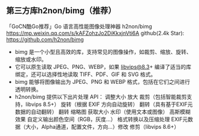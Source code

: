 ## 第三方库h2non/bimg（推荐）
「GoCN酷Go推荐」Go 语言高性能图像处理神器 h2non/bimg
https://mp.weixin.qq.com/s/kAFZohzJo2DiKkxjnVti6A
github(2.4k Star):
https://github.com/h2non/bimg

* bimg 是一个小型且高效的库，支持常见的图像操作，如裁剪、缩放、旋转、缩放或水印。
* 它可以原生读取 JPEG、PNG、WEBP，如果 libvips@8.3+ 编译了适当的库绑定，还可以选择性地读取 TIFF、PDF、GIF 和 SVG 格式。
* bimg 能够将图像输出为 JPEG、PNG 和 WEBP 格式，包括在它们之间进行透明转换。
* h2non/bimg 提供以下出片处理 API：
  调整大小
  放大
  裁剪（包括智能裁剪支持，libvips 8.5+）
  旋转（根据 EXIF 方向自动旋转）
  翻转（具有基于EXIF元数据的自动翻转）
  翻转
  缩略图
  获取大小
  水印（使用文本或图像）
  高斯模糊效果
  自定义输出颜色空间（RGB，灰度...）
  格式转换以及压缩处理
  EXIF元数据（大小，Alpha通道，配置文件，方向...）修改
  修剪（libvips 8.6+）